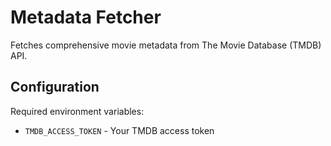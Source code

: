 # Metadata Fetcher

Fetches comprehensive movie metadata from The Movie Database (TMDB) API.

## Configuration

Required environment variables:
- `TMDB_ACCESS_TOKEN` - Your TMDB access token

